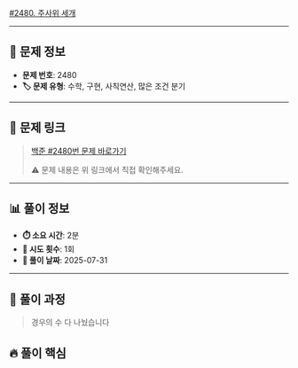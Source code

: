 [#2480. 주사위 세개](https://www.acmicpc.net/problem/2480)
<img src="https://static.solved.ac/tier_small/2.svg" width="16" height="16">

---

## 📍 문제 정보

- **문제 번호**: 2480
- **🏷️ 문제 유형**: 수학, 구현, 사칙연산, 많은 조건 분기

---

## 📝 문제 링크

> [백준 #2480번 문제 바로가기](https://www.acmicpc.net/problem/2480)
> 
> ⚠️ 문제 내용은 위 링크에서 직접 확인해주세요.

---

## 📊 풀이 정보

- **⏱️ 소요 시간**: 2분
- **🔄 시도 횟수**: 1회
- **📅 풀이 날짜**: 2025-07-31

---

## 💭 풀이 과정

> 경우의 수 다 나눴습니다

## 🔥 풀이 핵심

>
